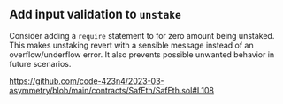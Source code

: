 ## Add input validation to `unstake`
Consider adding a `require` statement to for zero amount being unstaked. This makes unstaking revert with a sensible message instead of an overflow/underflow error. It also prevents possible unwanted behavior in future scenarios.

https://github.com/code-423n4/2023-03-asymmetry/blob/main/contracts/SafEth/SafEth.sol#L108
